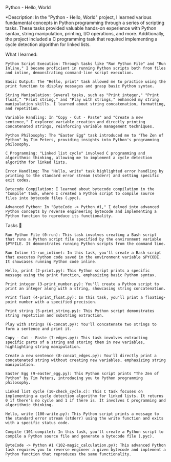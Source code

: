 Python - Hello, World

*Description:
In the "Python - Hello, World" project, I learned various fundamental concepts in Python programming through a series of scripting tasks. These tasks provided valuable hands-on experience with Python syntax, string manipulation, printing, I/O operations, and more. Additionally, the project included a C programming task that required implementing a cycle detection algorithm for linked lists.


What I learned:

    Python Script Execution: Through tasks like "Run Python File" and "Run Inline," I became proficient in running Python scripts both from files and inline, demonstrating command-line script execution.

    Basic Output: The "Hello, print" task allowed me to practice using the print function to display messages and grasp basic Python syntax.

    String Manipulation: Several tasks, such as "Print integer," "Print float," "Print string," and "Play with strings," enhanced my string manipulation skills. I learned about string concatenation, formatting, and repetition.

    Variable Handling: In "Copy - Cut - Paste" and "Create a new sentence," I explored variable creation and directly printing concatenated strings, reinforcing variable management techniques.

    Python Philosophy: The "Easter Egg" task introduced me to "The Zen of Python" by Tim Peters, providing insights into Python's programming philosophy.

    C Programming: "Linked list cycle" involved C programming and algorithmic thinking, allowing me to implement a cycle detection algorithm for linked lists.

    Error Handling: The "Hello, write" task highlighted error handling by printing to the standard error stream (stderr) and setting specific exit codes.

    Bytecode Compilation: I learned about bytecode compilation in the "Compile" task, where I created a Python script to compile source files into bytecode files (.pyc).

    Advanced Python: In "ByteCode -> Python #1," I delved into advanced Python concepts by reverse engineering bytecode and implementing a Python function to reproduce its functionality.



Tasks 📃

    Run Python File (0-run): This task involves creating a Bash script that runs a Python script file specified by the environment variable $PYFILE. It demonstrates running Python scripts from the command line.

    Run Inline (1-run_inline): In this task, you'll create a Bash script that executes Python code saved in the environment variable $PYCODE. It showcases running Python code inline.

    Hello, print (2-print.py): This Python script prints a specific message using the print function, emphasizing basic Python syntax.

    Print integer (3-print_number.py): You'll create a Python script to print an integer along with a string, showcasing string concatenation.

    Print float (4-print_float.py): In this task, you'll print a floating-point number with a specified precision.

    Print string (5-print_string.py): This Python script demonstrates string repetition and substring extraction.

    Play with strings (6-concat.py): You'll concatenate two strings to form a sentence and print it.

    Copy - Cut - Paste (7-edges.py): This task involves extracting specific parts of a string and storing them in new variables, highlighting string manipulation.

    Create a new sentence (8-concat_edges.py): You'll directly print a concatenated string without creating new variables, emphasizing string manipulation.

    Easter Egg (9-easter_egg.py): This Python script prints "The Zen of Python" by Tim Peters, introducing you to Python programming philosophy.

    Linked list cycle (10-check_cycle.c): This C task focuses on implementing a cycle detection algorithm for linked lists. It returns 0 if there's no cycle and 1 if there is. It involves C programming and algorithmic thinking.

    Hello, write (100-write.py): This Python script prints a message to the standard error stream (stderr) using the write function and exits with a specific status code.

    Compile (101-compile): In this task, you'll create a Python script to compile a Python source file and generate a bytecode file (.pyc).

    ByteCode -> Python #1 (102-magic_calculation.py): This advanced Python task requires you to reverse engineer a given bytecode and implement a Python function that reproduces the same functionality.


